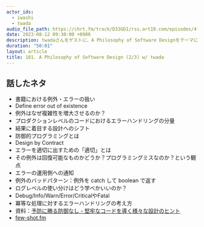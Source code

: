 ```yaml
---
actor_ids:
  - iwashi
  - twada
audio_file_path: https://chrt.fm/track/D33GD1/rss.art19.com/episodes/4f7f39ee-1c42-4e34-b6c9-d4ca87918ba1.mp3
date: 2023-08-12 09:30:00 +0900
description: twadaさんをゲストに、A Philosophy of Software DesignをテーマにしたエピソードのPart2です。今回は「例外」についてひたすら語っていただきました。
duration: "50:01"
layout: article
title: 101. A Philosophy of Software Design (2/3) w/ twada
---
```


## 話したネタ

- 書籍における例外・エラーの扱い
- Define error out of existence
- 例外はなぜ複雑性を増大させるのか？
- プロダクションレベルのコードにおけるエラーハンドリングの分量
- 結果に着目する設計へのシフト
- 防御的プログラミングとは
- Design by Contract
- エラーを適切に出すための「適切」とは
- その例外は回復可能なものかどうか？プログラミングミスなのか？という観点
- エラーの運用側への通知
- 例外のバッドパターン：例外を catch して boolean で返す
- ログレベルの使い分けはどう学べかいいのか？
- Debug/Info/Warn/Error/CriticalやFatal
- 冪等な処理に対するエラーハンドリングの考え方
- 資料：[予防に勝る防御なし - 堅牢なコードを導く様々な設計のヒント](https://speakerdeck.com/twada/growing-reliable-code-phperkaigi-2022)
- [few-shot.fm](https://podcasters.spotify.com/pod/show/few-shot-fm)